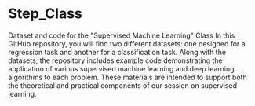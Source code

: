 # Step_Class
Dataset and code for the "Supervised Machine Learning" Class
In this GitHub repository, you will find two different datasets: one designed for a regression task and another for a classification task. Along with the datasets, the repository includes example code demonstrating the application of various supervised machine learning and deep learning algorithms to each problem. These materials are intended to support both the theoretical and practical components of our session on supervised learning.
